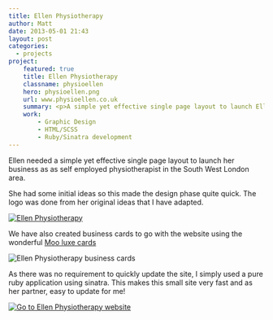 ```yaml
---
title: Ellen Physiotherapy
author: Matt
date: 2013-05-01 21:43
layout: post
categories:
  - projects
project:
    featured: true
    title: Ellen Physiotherapy
    classname: physioellen
    hero: physioellen.png
    url: www.physioellen.co.uk
    summary: <p>A simple yet effective single page layout to launch Ellen's business as as self employed physiotherapist in the South West London area. Ellen had some initial ideas so this made the design phase quite quick. The logo was done from her original ideas that I have adapted, and we have also created business cards to go with the website. I used a pure ruby application using sinatra for this small site to make it fast and easy to develop.</p>
    work:
        - Graphic Design
        - HTML/SCSS
        - Ruby/Sinatra development
---
```

Ellen needed a simple yet effective single page layout to launch her business as as self employed physiotherapist in the South West London area.

She had some initial ideas so this made the design phase quite quick. The logo was done from her original ideas that I have adapted.

<p class="attachement"><a href="http://www.physioellen.co.uk/" title="Ellen Physiotherapy"><img src="{{ "logo_ellen.png" | image_path | cdn }}" alt="Ellen Physiotherapy" /></a></p>

We have also created business cards to go with the website using the wonderful [Moo luxe cards](http://uk.moo.com/products/luxe/business-cards.html)

<p class="attachement"><img src="{{ "business_cards.png" | image_path | cdn }}" alt="Ellen Physiotherapy business cards" /></p>

As there was no requirement to quickly update the site, I simply used a pure ruby application using sinatra. This makes this small site very fast and as her partner, easy to update for me!

<p class="attachement noborder"><a href="http://www.physioellen.co.uk/" title="Ellen Physiotherapy"><img src="{{ "physioellen.png" | image_path | cdn }}" alt="Go to Ellen Physiotherapy website" /></a></p>